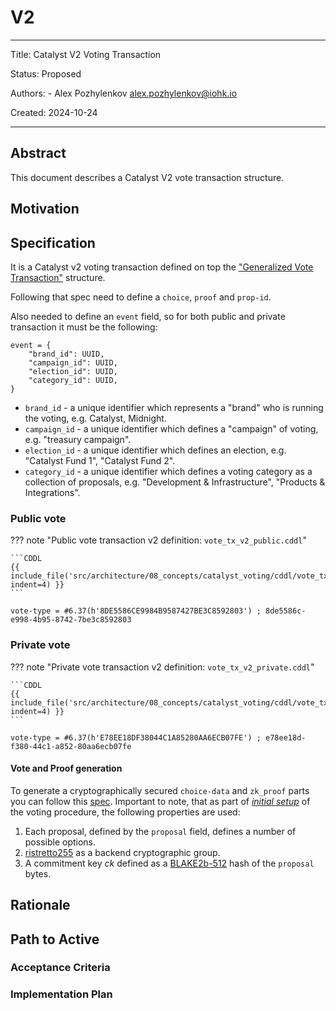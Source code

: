 # V2

---

Title: Catalyst V2 Voting Transaction

Status: Proposed

Authors:
    - Alex Pozhylenkov <alex.pozhylenkov@iohk.io>

Created: 2024-10-24

---

## Abstract

This document describes a Catalyst V2 vote transaction structure.

## Motivation

## Specification

It is a Catalyst v2 voting transaction
defined on top the ["Generalized Vote Transaction"](./gen_vote_tx.md#specification) structure.

Following that spec need to define a `choice`, `proof` and `prop-id`.

Also needed to define an `event` field,
so for both public and private transaction it must be the following:

```CDDL
event = {
    "brand_id": UUID,
    "campaign_id": UUID,
    "election_id": UUID,
    "category_id": UUID,
}
```

  * `brand_id` - a unique identifier which represents a "brand" who is running the voting,
    e.g. Catalyst, Midnight.
  * `campaign_id` - a unique identifier which defines a "campaign" of voting,
    e.g. "treasury campaign".
  * `election_id` - a unique identifier which defines an election,
    e.g. "Catalyst Fund 1", "Catalyst Fund 2".
  * `category_id` - a unique identifier which defines a voting category as a collection of proposals,
    e.g. "Development & Infrastructure", "Products & Integrations".

### Public vote

<!-- markdownlint-disable max-one-sentence-per-line code-block-style -->
??? note "Public vote transaction v2 definition: `vote_tx_v2_public.cddl`"

    ```CDDL
    {{ include_file('src/architecture/08_concepts/catalyst_voting/cddl/vote_tx_v2_public.cddl', indent=4) }}
    ```
<!-- markdownlint-enable max-one-sentence-per-line code-block-style -->


```CDDL
vote-type = #6.37(h'8DE5586CE9984B9587427BE3C8592803') ; 8de5586c-e998-4b95-8742-7be3c8592803
```

### Private vote

<!-- markdownlint-disable max-one-sentence-per-line code-block-style -->
??? note "Private vote transaction v2 definition: `vote_tx_v2_private.cddl`"

    ```CDDL
    {{ include_file('src/architecture/08_concepts/catalyst_voting/cddl/vote_tx_v2_private.cddl', indent=4) }}
    ```
<!-- markdownlint-enable max-one-sentence-per-line code-block-style -->

```CDDL
vote-type = #6.37(h'E78EE18DF38044C1A85280AA6ECB07FE') ; e78ee18d-f380-44c1-a852-80aa6ecb07fe
```

#### Vote and Proof generation

To generate a cryptographically secured `choice-data` and `zk_proof` parts you can follow this [spec](./crypto.md#vote).
Important to note,
that as part of [*initial setup*](./crypto.md#initial-setup) of the voting procedure,
the following properties are used:

1. Each proposal, defined by the `proposal` field, defines a number of possible options.
2. [ristretto255] as a backend cryptographic group.
3. A commitment key $ck$ defined as a [BLAKE2b-512] hash of the `proposal` bytes.

## Rationale

## Path to Active

### Acceptance Criteria
<!-- Describes what are the acceptance criteria whereby a proposal becomes 'Active' -->

### Implementation Plan
<!-- A plan to meet those criteria or `N/A` if an implementation plan is not applicable. -->

<!-- OPTIONAL SECTIONS: see CIP-0001 > Document > Structure table -->

[BLAKE2b-512]: https://www.blake2.net/blake2.pdf
[ristretto255]: https://ristretto.group
<!-- [COSE]: https://datatracker.ietf.org/doc/rfc9052/ -->
<!-- [CBOR]: https://datatracker.ietf.org/doc/rfc8949/ -->

